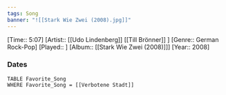 ```yaml
---
tags: Song  
banner: "![[Stark Wie Zwei (2008).jpg]]"
---
```

[Time:: 5:07]
[Artist:: [[Udo Lindenberg]] [[Till Brönner]] ]
[Genre:: German Rock-Pop]
[Played:: ]
[Album:: [[Stark Wie Zwei (2008)]]]
[Year:: 2008]
### Dates
````dataview
TABLE Favorite_Song
WHERE Favorite_Song = [[Verbotene Stadt]]
````